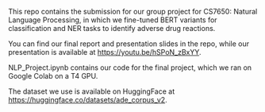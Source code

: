 This repo contains the submission for our group project for CS7650: Natural Language Processing, in which we fine-tuned BERT variants for classification and NER tasks to identify adverse drug reactions. 

You can find our final report and presentation slides in the repo, while our presentation is available at https://youtu.be/hSPoN_zBxYY.

NLP_Project.ipynb contains our code for the final project, which we ran on Google Colab on a T4 GPU.

The dataset we use is available on HuggingFace at https://huggingface.co/datasets/ade_corpus_v2.